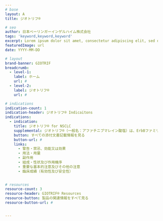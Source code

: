 ```yaml
---
# base
layout: A
title: ジオトリフ®

# seo
author: 日本ベーリンガーインゲルハイム株式会社
tags: 'keyword,keyword,keyword'
excerpt: Lorem ipsum dolor sit amet, consectetur adipiscing elit, sed do tempor. Lorem ipsum dolor sit amet, consectetur adipiscing elit, sed do tempor.
featuredImage: url
date: YYYY-MM-DD

# layout
brand-banner: GIOTRIF
breadcrumb:
  - level-1: 
    label: ホーム
    url: #
  - level-2: 
    label: ジオトリフ®
    url: #

# indications
indication-count: 1
indication-header: ジオトリフ® Indicaitons
indications:
  - indication:
    title: ジオトリフ® for NSCLC
    supplemental: ジオトリフ®（一般名：アファチニブマレイン酸塩）は、ErbBファミリーを不可逆的に阻害する経口の抗悪性腫瘍剤／チロシンキナーゼ阻害剤です。
    button: すべての添付文書記載情報を見る
    button-url: #
    links: 
      - 警告・禁忌、効能又は効果
      - 用法・用量
      - 副作用
      - 組成・性状及び作用機序  
      - 重要な基本的注意及びその他の注意
      - 臨床成績（有効性及び安全性）
  

# resources
resource-count: 3
resource-header: GIOTRIF® Resources
resource-button: 製品の関連情報をすべて見る
resource-button-url: #


---
```

<!--stackedit_data:
eyJoaXN0b3J5IjpbMjExMzcyNDAwNSwtMTY4OTYyMjYzOV19
-->